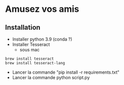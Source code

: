 # Amusez vos amis

## Installation

* Installer python 3.9 (conda ?)
* Installer Tesseract 
    * sous mac
    
```
brew install tesseract
brew install tesseract-lang
``` 

* Lancer la commande "pip install -r requirements.txt"
* Lancer la commande python script.py

